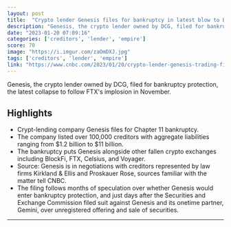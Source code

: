 ```yaml
---
layout: post
title:  "Crypto lender Genesis files for bankruptcy in latest blow to Barry Silbert's DCG empire"
description: "Genesis, the crypto lender owned by DCG, filed for bankruptcy protection, the latest collapse to follow FTX's implosion in November."
date: "2023-01-20 07:09:16"
categories: ['creditors', 'lender', 'empire']
score: 70
image: "https://i.imgur.com/zaOmDXJ.jpg"
tags: ['creditors', 'lender', 'empire']
link: "https://www.cnbc.com/2023/01/20/crypto-lender-genesis-trading-files-for-bankruptcy-barry-silbert-digital-currency-group.html?__source=iosappshare%7Ccom.apple.UIKit.activity.CopyToPasteboard"
---
```


Genesis, the crypto lender owned by DCG, filed for bankruptcy protection, the latest collapse to follow FTX's implosion in November.

## Highlights

- Crypt-lending company Genesis files for Chapter 11 bankruptcy.
- The company listed over 100,000 creditors with aggregate liabilities ranging from $1.2 billion to $11 billion.
- The bankruptcy puts Genesis alongside other fallen crypto exchanges including BlockFi, FTX, Celsius, and Voyager.
- Source: Genesis is in negotiations with creditors represented by law firms Kirkland & Ellis and Proskauer Rose, sources familiar with the matter tell CNBC.
- The filing follows months of speculation over whether Genesis would enter bankruptcy protection, and just days after the Securities and Exchange Commission filed suit against Genesis and its onetime partner, Gemini, over unregistered offering and sale of securities.

---
